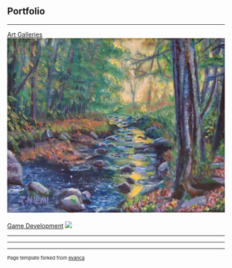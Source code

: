 ## Portfolio

---

[Art Galleries](/art)
[<img src="images/acrylic_paintings/Babbling Brook.jpg?raw=false"/>](/art)
<br><br>
[Game Development](/game_dev)
[<img src="https://media.indiedb.com/images/presskit/1/2/1054/Chipmonk_Cover_Art_ReallyWide.1.png?raw=true"/>](/game_dev)

---

---

---
<p style="font-size:11px">Page template forked from <a href="https://github.com/evanca/quick-portfolio">evanca</a></p>
<!-- Remove above link if you don't want to attibute -->
